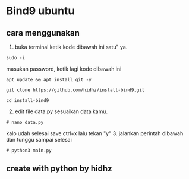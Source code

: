 # Bind9 ubuntu
## cara menggunakan

1. buka terminal ketik kode dibawah ini satu" ya.
``` 
sudo -i
```
masukan password, ketik lagi kode dibawah ini
```
apt update && apt install git -y
```
```
git clone https://github.com/hidhz/install-bind9.git
```
```
cd install-bind9
```
2. edit file data.py sesuaikan data kamu.
```
# nano data.py
```
kalo udah selesai save ctrl+x lalu tekan "y"
3. jalankan perintah dibawah dan tunggu sampai selesai
```
# python3 main.py
```

## create with python by hidhz
